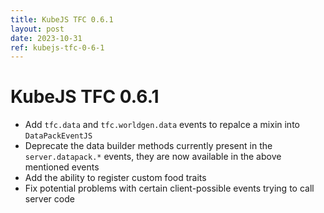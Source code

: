 ```yaml
---
title: KubeJS TFC 0.6.1
layout: post
date: 2023-10-31
ref: kubejs-tfc-0-6-1
---
```


# KubeJS TFC 0.6.1

- Add `tfc.data` and `tfc.worldgen.data` events to repalce a mixin into `DataPackEventJS`
- Deprecate the data builder methods currently present in the `server.datapack.*` events, they are now available in the above mentioned events
- Add the ability to register custom food traits
- Fix potential problems with certain client-possible events trying to call server code
